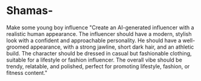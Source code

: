 # Shamas-
Make some young boy influence 
"Create an AI-generated influencer with a realistic human appearance. The influencer should have a modern, stylish look with a confident and approachable personality. He should have a well-groomed appearance, with a strong jawline, short dark hair, and an athletic build. The character should be dressed in casual but fashionable clothing, suitable for a lifestyle or fashion influencer. The overall vibe should be trendy, relatable, and polished, perfect for promoting lifestyle, fashion, or fitness content."
